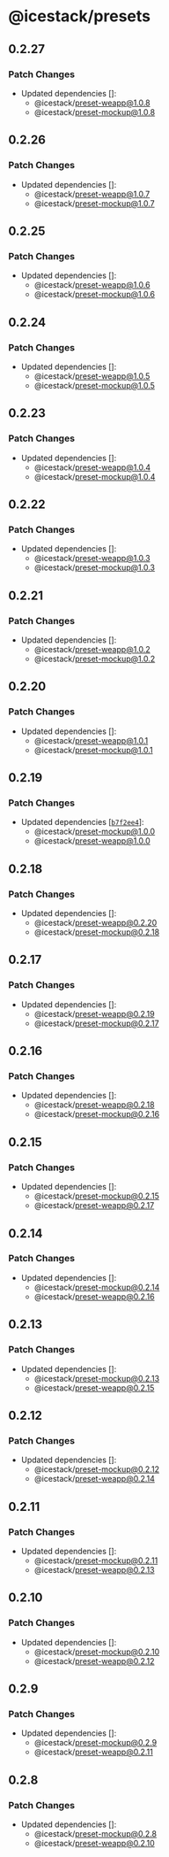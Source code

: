# @icestack/presets

## 0.2.27

### Patch Changes

- Updated dependencies []:
  - @icestack/preset-weapp@1.0.8
  - @icestack/preset-mockup@1.0.8

## 0.2.26

### Patch Changes

- Updated dependencies []:
  - @icestack/preset-weapp@1.0.7
  - @icestack/preset-mockup@1.0.7

## 0.2.25

### Patch Changes

- Updated dependencies []:
  - @icestack/preset-weapp@1.0.6
  - @icestack/preset-mockup@1.0.6

## 0.2.24

### Patch Changes

- Updated dependencies []:
  - @icestack/preset-weapp@1.0.5
  - @icestack/preset-mockup@1.0.5

## 0.2.23

### Patch Changes

- Updated dependencies []:
  - @icestack/preset-weapp@1.0.4
  - @icestack/preset-mockup@1.0.4

## 0.2.22

### Patch Changes

- Updated dependencies []:
  - @icestack/preset-weapp@1.0.3
  - @icestack/preset-mockup@1.0.3

## 0.2.21

### Patch Changes

- Updated dependencies []:
  - @icestack/preset-weapp@1.0.2
  - @icestack/preset-mockup@1.0.2

## 0.2.20

### Patch Changes

- Updated dependencies []:
  - @icestack/preset-weapp@1.0.1
  - @icestack/preset-mockup@1.0.1

## 0.2.19

### Patch Changes

- Updated dependencies [[`b7f2ee4`](https://github.com/sonofmagic/icestack/commit/b7f2ee41c516b63f6093f5c92fc2375817438347)]:
  - @icestack/preset-mockup@1.0.0
  - @icestack/preset-weapp@1.0.0

## 0.2.18

### Patch Changes

- Updated dependencies []:
  - @icestack/preset-weapp@0.2.20
  - @icestack/preset-mockup@0.2.18

## 0.2.17

### Patch Changes

- Updated dependencies []:
  - @icestack/preset-weapp@0.2.19
  - @icestack/preset-mockup@0.2.17

## 0.2.16

### Patch Changes

- Updated dependencies []:
  - @icestack/preset-weapp@0.2.18
  - @icestack/preset-mockup@0.2.16

## 0.2.15

### Patch Changes

- Updated dependencies []:
  - @icestack/preset-mockup@0.2.15
  - @icestack/preset-weapp@0.2.17

## 0.2.14

### Patch Changes

- Updated dependencies []:
  - @icestack/preset-mockup@0.2.14
  - @icestack/preset-weapp@0.2.16

## 0.2.13

### Patch Changes

- Updated dependencies []:
  - @icestack/preset-mockup@0.2.13
  - @icestack/preset-weapp@0.2.15

## 0.2.12

### Patch Changes

- Updated dependencies []:
  - @icestack/preset-mockup@0.2.12
  - @icestack/preset-weapp@0.2.14

## 0.2.11

### Patch Changes

- Updated dependencies []:
  - @icestack/preset-mockup@0.2.11
  - @icestack/preset-weapp@0.2.13

## 0.2.10

### Patch Changes

- Updated dependencies []:
  - @icestack/preset-mockup@0.2.10
  - @icestack/preset-weapp@0.2.12

## 0.2.9

### Patch Changes

- Updated dependencies []:
  - @icestack/preset-mockup@0.2.9
  - @icestack/preset-weapp@0.2.11

## 0.2.8

### Patch Changes

- Updated dependencies []:
  - @icestack/preset-mockup@0.2.8
  - @icestack/preset-weapp@0.2.10
